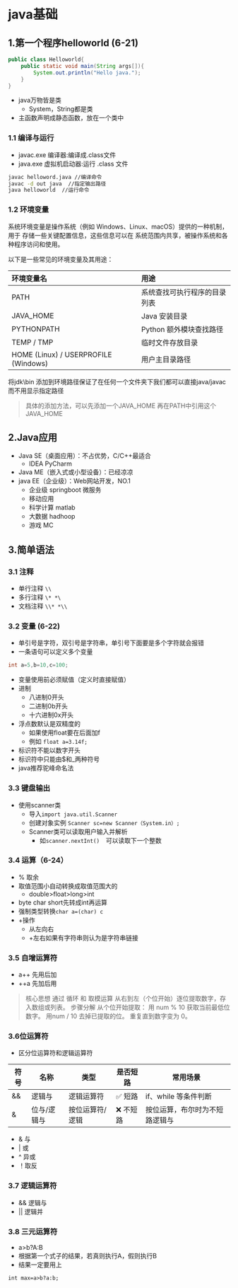 # java基础 
## 1.第一个程序helloworld (6-21)
```java
public class Helloworld{
    public static void main(String args[]){
        System.out.println("Hello java.");
    }
}
```
- java万物皆是类
  - System，String都是类
- 主函数声明成静态函数，放在一个类中
### 1.1 编译与运行
- javac.exe   编译器:编译成.class文件
- java.exe  虚拟机启动器:运行 .class 文件
```bash	
javac helloword.java //编译命令
javac -d out java  //指定输出路径
java helloworld  //运行命令

```
### 1.2 环境变量 
系统环境变量是操作系统（例如 Windows、Linux、macOS）提供的一种机制，用于 存储一些关键配置信息，这些信息可以在 系统范围内共享，被操作系统和各种程序访问和使用。

以下是一些常见的环境变量及其用途：

| 环境变量名                           | 用途                         |
| :----------------------------------- | :--------------------------- |
| PATH                                 | 系统查找可执行程序的目录列表 |
| JAVA_HOME                            | Java 安装目录                |
| PYTHONPATH                           | Python 额外模块查找路径      |
| TEMP / TMP                           | 临时文件存放目录             |
| HOME (Linux) / USERPROFILE (Windows) | 用户主目录路径               |

将jdk\bin 添加到环境路径保证了在任何一个文件夹下我们都可以直接java/javac 而不用显示指定路径

>具体的添加方法，可以先添加一个JAVA_HOME
>再在PATH中引用这个JAVA_HOME

## 2.Java应用
- Java SE（桌面应用）：不占优势，C/C++最适合 
  - IDEA PyCharm
- Java ME（嵌入式或小型设备）：已经凉凉
- java EE（企业级）：Web网站开发，NO.1
  - 企业级 springboot 微服务
  - 移动应用
  - 科学计算 matlab
  - 大数据 hadhoop
  - 游戏 MC
## 3.简单语法
### 3.1  注释
- 单行注释 `\\`
- 多行注释 `\* *\`
- 文档注释 `\\* *\\ ` 
### 3.2 变量 (6-22)
- 单引号是字符，双引号是字符串，单引号下面要是多个字符就会报错 
- 一条语句可以定义多个变量
```java
int a=5,b=10,c=100;
```
- 变量使用前必须赋值（定义时直接赋值）
- 进制
  - 八进制0开头
  - 二进制0b开头
  - 十六进制0x开头
- 浮点数默认是双精度的
  - 如果使用float要在后面加f
  - 例如 `float a=3.14f;`
- 标识符不能以数字开头
- 标识符中只能由$和_两种符号
- java推荐驼峰命名法
### 3.3 键盘输出
- 使用scanner类
  - 导入`import java.util.Scanner`
  - 创建对象实例 `Scanner sc=new Scanner（System.in）;`
  - Scanner类可以读取用户输入并解析
    - 如`scanner.nextInt()  `可以读取下一个整数
### 3.4 运算（6-24）
- % 取余
- 取值范围小自动转换成取值范围大的
  - double>float>long>int
- byte char short先转成int再运算
- 强制类型转换`char a=(char) c `
- +操作
  - 从左向右
  - +左右如果有字符串则认为是字符串链接
### 3.5 自增运算符
- a++ 先用后加
- ++a 先加后用

> 核心思想
>通过 循环 和 取模运算 从右到左（个位开始）逐位提取数字，存入数组或列表。
>步骤分解
>从个位开始提取：
>用 num % 10 获取当前最低位数字。
>用num / 10 去掉已提取的位。
>重复直到数字变为 0。
### 3.6位运算符
- 区分位运算符和逻辑运算符

| 符号   | 名称         | 类型           | 是否短路 | 常用场景                         |
|--------|--------------|----------------|----------|----------------------------------|
| &&     | 逻辑与       | 逻辑运算符     | ✅ 短路   | if、while 等条件判断             |
| &      | 位与/逻辑与  | 按位运算符/逻辑| ❌ 不短路 | 按位运算，布尔时为不短路逻辑与   |


- & 与
- | 或
- ^ 异或
- ！取反
### 3.7 逻辑运算符
- && 逻辑与
- || 逻辑并
### 3.8 三元运算符
- a>b?A:B
- 根据第一个式子的结果，若真则执行A，假则执行B
- 结果一定要用上
```
int max=a>b?a:b;
```